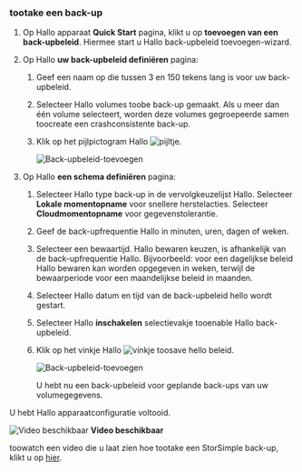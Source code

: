 <!--author=alkohli last changed: 9/17/15-->

### <a name="tootake-a-backup"></a>tootake een back-up
1. Op Hallo apparaat **Quick Start** pagina, klikt u op **toevoegen van een back-upbeleid**. Hiermee start u Hallo back-upbeleid toevoegen-wizard. 
2. Op Hallo **uw back-upbeleid definiëren** pagina:
   
   1. Geef een naam op die tussen 3 en 150 tekens lang is voor uw back-upbeleid.
   2. Selecteer Hallo volumes toobe back-up gemaakt. Als u meer dan één volume selecteert, worden deze volumes gegroepeerde samen toocreate een crashconsistente back-up.
   3. Klik op het pijlpictogram Hallo ![pijltje](./media/storsimple-take-backup/HCS_ArrowIcon-include.png). 
      
      ![Back-upbeleid-toevoegen](./media/storsimple-take-backup/HCS_AddBackupPolicyWizard1M-include.png)
3. Op Hallo **een schema definiëren** pagina:
   
   1. Selecteer Hallo type back-up in de vervolgkeuzelijst Hallo. Selecteer **Lokale momentopname** voor snellere herstelacties. Selecteer **Cloudmomentopname** voor gegevenstolerantie.
   2. Geef de back-upfrequentie Hallo in minuten, uren, dagen of weken.
   3. Selecteer een bewaartijd. Hallo bewaren keuzen, is afhankelijk van de back-upfrequentie Hallo. Bijvoorbeeld: voor een dagelijkse beleid Hallo bewaren kan worden opgegeven in weken, terwijl de bewaarperiode voor een maandelijkse beleid in maanden.
   4. Selecteer Hallo datum en tijd van de back-upbeleid hello wordt gestart.
   5. Selecteer Hallo **inschakelen** selectievakje tooenable Hallo back-upbeleid. 
   6. Klik op het vinkje Hallo ![vinkje](./media/storsimple-take-backup/HCS_CheckIcon-include.png) toosave hello beleid.
      
      ![Back-upbeleid-toevoegen](./media/storsimple-take-backup/HCS_AddBackupPolicyWizard2M-include.png)
      
      U hebt nu een back-upbeleid voor geplande back-ups van uw volumegegevens.

U hebt Hallo apparaatconfiguratie voltooid. 

![Video beschikbaar](./media/storsimple-take-backup/Video_icon.png) **Video beschikbaar**

toowatch een video die u laat zien hoe tootake een StorSimple back-up, klikt u op [hier](https://azure.microsoft.com/documentation/videos/take-a-storsimple-backup/).


